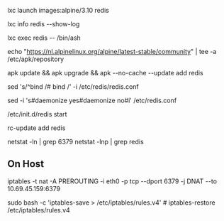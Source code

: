 lxc launch images:alpine/3.10 redis

lxc info redis --show-log

lxc exec redis -- /bin/ash

echo "https://nl.alpinelinux.org/alpine/latest-stable/community" | tee -a /etc/apk/repository

apk update && apk upgrade && apk --no-cache --update add redis 

sed 's/^bind /# bind /' -i /etc/redis/redis.conf

sed -i 's#daemonize yes#daemonize no#i' /etc/redis.conf 

/etc/init.d/redis start

rc-update add redis

netstat -ln | grep 6379
netstat -lnp | grep redis

## On Host
iptables -t nat -A PREROUTING -i eth0 -p tcp --dport 6379 -j DNAT --to 10.69.45.159:6379

sudo bash -c 'iptables-save > /etc/iptables/rules.v4' # iptables-restore  /etc/iptables/rules.v4
